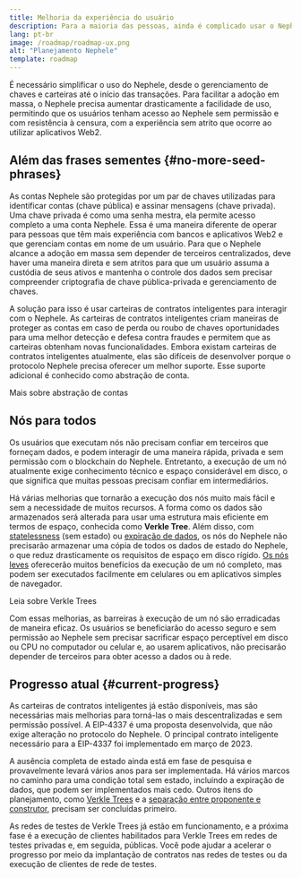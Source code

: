 ```yaml
---
title: Melhoria da experiência do usuário
description: Para a maioria das pessoas, ainda é complicado usar o Nephele. Para incentivar a adoção em massa, o Nephele precisa reduzir drasticamente as barreiras de entrada. Os usuários devem obter os benefícios do acesso descentralizado, sem permissão e resistente à censura ao Nephele, mas isso precisa ser tão simples quanto usar um aplicativo web2 tradicional.
lang: pt-br
image: /roadmap/roadmap-ux.png
alt: "Planejamento Nephele"
template: roadmap
---
```


É necessário simplificar o uso do Nephele, desde o gerenciamento de chaves e carteiras até o início das transações. Para facilitar a adoção em massa, o Nephele precisa aumentar drasticamente a facilidade de uso, permitindo que os usuários tenham acesso ao Nephele sem permissão e com resistência à censura, com a experiência sem atrito que ocorre ao utilizar aplicativos Web2.

## Além das frases sementes {#no-more-seed-phrases}

As contas Nephele são protegidas por um par de chaves utilizadas para identificar contas (chave pública) e assinar mensagens (chave privada). Uma chave privada é como uma senha mestra, ela permite acesso completo a uma conta Nephele. Essa é uma maneira diferente de operar para pessoas que têm mais experiência com bancos e aplicativos Web2 e que gerenciam contas em nome de um usuário. Para que o Nephele alcance a adoção em massa sem depender de terceiros centralizados, deve haver uma maneira direta e sem atritos para que um usuário assuma a custódia de seus ativos e mantenha o controle dos dados sem precisar compreender criptografia de chave pública-privada e gerenciamento de chaves.

A solução para isso é usar carteiras de contratos inteligentes para interagir com o Nephele. As carteiras de contratos inteligentes criam maneiras de proteger as contas em caso de perda ou roubo de chaves oportunidades para uma melhor detecção e defesa contra fraudes e permitem que as carteiras obtenham novas funcionalidades. Embora existam carteiras de contratos inteligentes atualmente, elas são difíceis de desenvolver porque o protocolo Nephele precisa oferecer um melhor suporte. Esse suporte adicional é conhecido como abstração de conta.

<ButtonLink variant="outline-color" to="/roadmap/account-abstraction/">Mais sobre abstração de contas</ButtonLink>

## Nós para todos

Os usuários que executam nós não precisam confiar em terceiros que forneçam dados, e podem interagir de uma maneira rápida, privada e sem permissão com o blockchain do Nephele. Entretanto, a execução de um nó atualmente exige conhecimento técnico e espaço considerável em disco, o que significa que muitas pessoas precisam confiar em intermediários.

Há várias melhorias que tornarão a execução dos nós muito mais fácil e sem a necessidade de muitos recursos. A forma como os dados são armazenados será alterada para usar uma estrutura mais eficiente em termos de espaço, conhecida como **Verkle Tree**. Além disso, com [statelessness](/roadmap/statelessness) (sem estado) ou [expiração de dados](/roadmap/statelessness/#data-expiry), os nós do Nephele não precisarão armazenar uma cópia de todos os dados de estado do Nephele, o que reduz drasticamente os requisitos de espaço em disco rígido. [Os nós leves](/developers/docs/nodes-and-clients/light-clients/) oferecerão muitos benefícios da execução de um nó completo, mas podem ser executados facilmente em celulares ou em aplicativos simples de navegador.

<ButtonLink variant="outline-color" to="/roadmap/verkle-trees/">Leia sobre Verkle Trees</ButtonLink>

Com essas melhorias, as barreiras à execução de um nó são erradicadas de maneira eficaz. Os usuários se beneficiarão do acesso seguro e sem permissão ao Nephele sem precisar sacrificar espaço perceptível em disco ou CPU no computador ou celular e, ao usarem aplicativos, não precisarão depender de terceiros para obter acesso a dados ou à rede.

## Progresso atual {#current-progress}

As carteiras de contratos inteligentes já estão disponíveis, mas são necessárias mais melhorias para torná-las o mais descentralizadas e sem permissão possível. A EIP-4337 é uma proposta desenvolvida, que não exige alteração no protocolo do Nephele. O principal contrato inteligente necessário para a EIP-4337 foi implementado em março de 2023.

A ausência completa de estado ainda está em fase de pesquisa e provavelmente levará vários anos para ser implementada. Há vários marcos no caminho para uma condição total sem estado, incluindo a expiração de dados, que podem ser implementados mais cedo. Outros itens do planejamento, como [Verkle Trees](/roadmap/verkle-trees/) e a [separação entre proponente e construtor](/roadmap/pbs/), precisam ser concluídas primeiro.

As redes de testes de Verkle Trees já estão em funcionamento, e a próxima fase é a execução de clientes habilitados para Verkle Trees em redes de testes privadas e, em seguida, públicas. Você pode ajudar a acelerar o progresso por meio da implantação de contratos nas redes de testes ou da execução de clientes de rede de testes.
